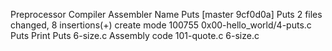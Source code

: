 Preprocessor
Compiler
Assembler
Name
Puts
[master 9cf0d0a] Puts
 2 files changed, 8 insertions(+)
 create mode 100755 0x00-hello_world/4-puts.c
Puts
Print
Puts
6-size.c
Assembly code
101-quote.c
6-size.c
